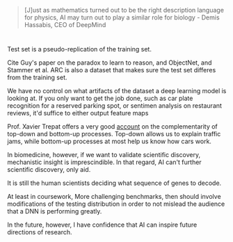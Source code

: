 > [J]ust as mathematics turned out to be the right description language for physics, AI may turn out to play a similar role for biology - Demis Hassabis, CEO of DeepMind

# 

Test set is a pseudo-replication of the training set.

Cite Guy's paper on the paradox to learn to reason, and ObjectNet, and Stammer et al. ARC is also a dataset that makes sure the test set differes from the training set.  

We have no control on what artifacts of the dataset a deep learning model is looking at. If you only want to get the job done, such as car plate recognition for a reserved parking spot, or sentimen analysis on restaurant reviews, it'd suffice to either output feature maps

Prof. Xavier Trepat offers a very good [account](https://www.nature.com/articles/d41586-018-07246-8) on the complementarity of top-down and bottom-up processes. Top-down allows us to explain traffic jams, while bottom-up processes at most help us know how cars work.   

In biomedicine, however, if we want to validate scientific discovery, mechanistic insight is imprescindible. In that regard, AI can't further scientific discovery, only aid. 

It is still the human scientists deciding what sequence of genes to decode. 

At least in coursework, More challenging benchmarks, then should involve modifications of the testing distribution in order to not mislead the audience that a DNN is performing greatly. 

In the future, however, I have confidence that AI can inspire future directions of research. 